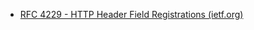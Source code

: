 

- [RFC 4229 - HTTP Header Field Registrations (ietf.org)](https://datatracker.ietf.org/doc/html/rfc4229#page-29)